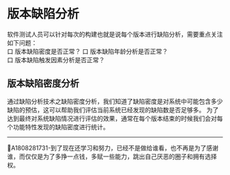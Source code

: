 # 版本缺陷分析

软件测试人员可以针对每次的构建也就是说每个版本进行缺陷分析，需要重点关注如下问题：   
口  版本缺陷密度是否正常？
口  版本缺陷年龄分析是否正常？   
口  版本缺陷触发因素分析是否正常？

## 版本缺陷密度分析
通过缺陷分析技术之缺陷密度分析，我们知道了缺陷密度是对系统中可能包含多少缺陷的预估，这可以帮助我们评估当前系统已经发现的缺陷数是否足够多。
为了达到最终对系统缺陷情况进行评估的效果，通常在每个版本结束的时候我们会对每个功能特性发现的缺陷密度进行统计。


* * *
:bell:A1808281731-到了现在还学习和努力，已经不是做给谁看，也不再是为了感谢谁，而仅仅是为了多挣一点钱，多赋一些能力，跳出自己厌恶的圈子和拥有选择权。

